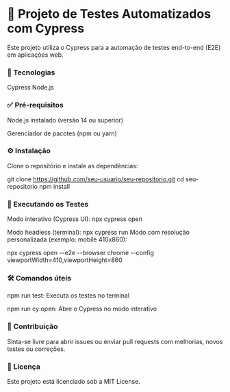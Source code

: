 # 🧪 Projeto de Testes Automatizados com Cypress

Este projeto utiliza o Cypress para a automação de testes end-to-end (E2E) em aplicações web.


### 🚀 Tecnologias
Cypress
Node.js

### ✅ Pré-requisitos
Node.js instalado (versão 14 ou superior)

Gerenciador de pacotes (npm ou yarn)

### ⚙️ Instalação
Clone o repositório e instale as dependências:

git clone https://github.com/seu-usuario/seu-repositorio.git
cd seu-repositorio
npm install

### 🧪 Executando os Testes
Modo interativo (Cypress UI):
npx cypress open

Modo headless (terminal):
npx cypress run
Modo com resolução personalizada (exemplo: mobile 410x860):

npx cypress open --e2e --browser chrome --config viewportWidth=410,viewportHeight=860

### 🛠 Comandos úteis
npm run test: Executa os testes no terminal

npm run cy:open: Abre o Cypress no modo interativo

### 🤝 Contribuição
Sinta-se livre para abrir issues ou enviar pull requests com melhorias, novos testes ou correções.

### 📝 Licença
Este projeto está licenciado sob a MIT License.